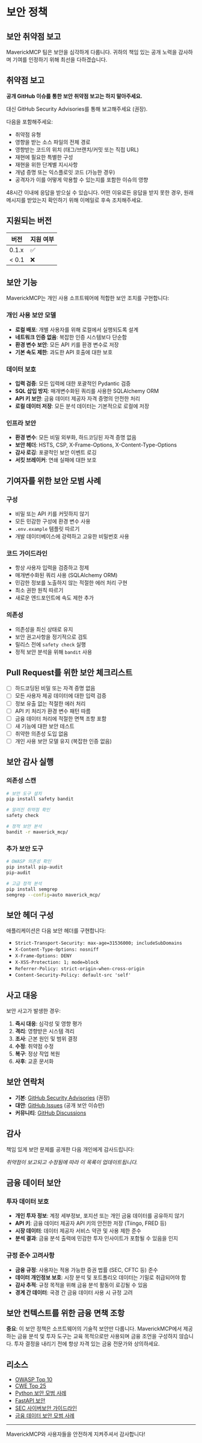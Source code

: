 # 보안 정책

## 보안 취약점 보고

MaverickMCP 팀은 보안을 심각하게 다룹니다. 귀하의 책임 있는 공개 노력을 감사하며 기여를 인정하기 위해 최선을 다하겠습니다.

## 취약점 보고

**공개 GitHub 이슈를 통한 보안 취약점 보고는 하지 말아주세요.**

대신 GitHub Security Advisories를 통해 보고해주세요 (권장).

다음을 포함해주세요:
- 취약점 유형
- 영향을 받는 소스 파일의 전체 경로
- 영향받는 코드의 위치 (태그/브랜치/커밋 또는 직접 URL)
- 재현에 필요한 특별한 구성
- 재현을 위한 단계별 지시사항
- 개념 증명 또는 익스플로잇 코드 (가능한 경우)
- 공격자가 이를 어떻게 악용할 수 있는지를 포함한 이슈의 영향

48시간 이내에 응답을 받으실 수 있습니다. 어떤 이유로든 응답을 받지 못한 경우, 원래 메시지를 받았는지 확인하기 위해 이메일로 후속 조치해주세요.

## 지원되는 버전

| 버전 | 지원 여부          |
| ------- | ------------------ |
| 0.1.x   | :white_check_mark: |
| < 0.1   | :x:                |

## 보안 기능

MaverickMCP는 개인 사용 소프트웨어에 적합한 보안 조치를 구현합니다:

### 개인 사용 보안 모델
- **로컬 배포**: 개별 사용자를 위해 로컬에서 실행되도록 설계
- **네트워크 인증 없음**: 복잡한 인증 시스템보다 단순함
- **환경 변수 보안**: 모든 API 키를 환경 변수로 저장
- **기본 속도 제한**: 과도한 API 호출에 대한 보호

### 데이터 보호
- **입력 검증**: 모든 입력에 대한 포괄적인 Pydantic 검증
- **SQL 삽입 방지**: 매개변수화된 쿼리를 사용한 SQLAlchemy ORM
- **API 키 보안**: 금융 데이터 제공자 자격 증명의 안전한 처리
- **로컬 데이터 저장**: 모든 분석 데이터는 기본적으로 로컬에 저장

### 인프라 보안
- **환경 변수**: 모든 비밀 외부화, 하드코딩된 자격 증명 없음
- **보안 헤더**: HSTS, CSP, X-Frame-Options, X-Content-Type-Options
- **감사 로깅**: 포괄적인 보안 이벤트 로깅
- **서킷 브레이커**: 연쇄 실패에 대한 보호

## 기여자를 위한 보안 모범 사례

### 구성
- 비밀 또는 API 키를 커밋하지 않기
- 모든 민감한 구성에 환경 변수 사용
- `.env.example` 템플릿 따르기
- 개발 데이터베이스에 강력하고 고유한 비밀번호 사용

### 코드 가이드라인
- 항상 사용자 입력을 검증하고 정제
- 매개변수화된 쿼리 사용 (SQLAlchemy ORM)
- 민감한 정보를 노출하지 않는 적절한 에러 처리 구현
- 최소 권한 원칙 따르기
- 새로운 엔드포인트에 속도 제한 추가

### 의존성
- 의존성을 최신 상태로 유지
- 보안 권고사항을 정기적으로 검토
- 릴리스 전에 `safety check` 실행
- 정적 보안 분석을 위해 `bandit` 사용

## Pull Request를 위한 보안 체크리스트

- [ ] 하드코딩된 비밀 또는 자격 증명 없음
- [ ] 모든 사용자 제공 데이터에 대한 입력 검증
- [ ] 정보 유출 없는 적절한 에러 처리
- [ ] API 키 처리가 환경 변수 패턴 따름
- [ ] 금융 데이터 처리에 적절한 면책 조항 포함
- [ ] 새 기능에 대한 보안 테스트
- [ ] 취약한 의존성 도입 없음
- [ ] 개인 사용 보안 모델 유지 (복잡한 인증 없음)

## 보안 감사 실행

### 의존성 스캔
```bash
# 보안 도구 설치
pip install safety bandit

# 알려진 취약점 확인
safety check

# 정적 보안 분석
bandit -r maverick_mcp/
```

### 추가 보안 도구
```bash
# OWASP 의존성 확인
pip install pip-audit
pip-audit

# 고급 정적 분석
pip install semgrep
semgrep --config=auto maverick_mcp/
```

## 보안 헤더 구성

애플리케이션은 다음 보안 헤더를 구현합니다:
- `Strict-Transport-Security: max-age=31536000; includeSubDomains`
- `X-Content-Type-Options: nosniff`
- `X-Frame-Options: DENY`
- `X-XSS-Protection: 1; mode=block`
- `Referrer-Policy: strict-origin-when-cross-origin`
- `Content-Security-Policy: default-src 'self'`

## 사고 대응

보안 사고가 발생한 경우:

1. **즉시 대응**: 심각성 및 영향 평가
2. **격리**: 영향받은 시스템 격리
3. **조사**: 근본 원인 및 범위 결정
4. **수정**: 취약점 수정
5. **복구**: 정상 작업 복원
6. **사후**: 교훈 문서화

## 보안 연락처

- **기본**: [GitHub Security Advisories](https://github.com/wshobson/maverick-mcp/security) (권장)
- **대안**: [GitHub Issues](https://github.com/wshobson/maverick-mcp/issues) (공개 보안 이슈만)
- **커뮤니티**: [GitHub Discussions](https://github.com/wshobson/maverick-mcp/discussions)

## 감사

책임 있게 보안 문제를 공개한 다음 개인에게 감사드립니다:

*취약점이 보고되고 수정됨에 따라 이 목록이 업데이트됩니다.*

## 금융 데이터 보안

### 투자 데이터 보호
- **개인 투자 정보**: 계정 세부정보, 포지션 또는 개인 금융 데이터를 공유하지 않기
- **API 키**: 금융 데이터 제공자 API 키의 안전한 저장 (Tiingo, FRED 등)
- **시장 데이터**: 데이터 제공자 서비스 약관 및 사용 제한 준수
- **분석 결과**: 금융 분석 출력에 민감한 투자 인사이트가 포함될 수 있음을 인지

### 규정 준수 고려사항
- **금융 규정**: 사용자는 적용 가능한 증권 법률 (SEC, CFTC 등) 준수
- **데이터 개인정보 보호**: 시장 분석 및 포트폴리오 데이터는 기밀로 취급되어야 함
- **감사 추적**: 규정 목적을 위해 금융 분석 활동이 로깅될 수 있음
- **경계 간 데이터**: 국경 간 금융 데이터 사용 시 규정 고려

## 보안 컨텍스트를 위한 금융 면책 조항

**중요**: 이 보안 정책은 소프트웨어의 기술적 보안만 다룹니다. MaverickMCP에서 제공하는 금융 분석 및 투자 도구는 교육 목적으로만 사용되며 금융 조언을 구성하지 않습니다. 투자 결정을 내리기 전에 항상 자격 있는 금융 전문가와 상의하세요.

## 리소스

- [OWASP Top 10](https://owasp.org/www-project-top-ten/)
- [CWE Top 25](https://cwe.mitre.org/top25/)
- [Python 보안 모범 사례](https://python.readthedocs.io/en/latest/library/security_warnings.html)
- [FastAPI 보안](https://fastapi.tiangolo.com/tutorial/security/)
- [SEC 사이버보안 가이드라인](https://www.sec.gov/spotlight/cybersecurity)
- [금융 데이터 보안 모범 사례](https://www.cisa.gov/financial-services)

---

MaverickMCP와 사용자들을 안전하게 지켜주셔서 감사합니다!
